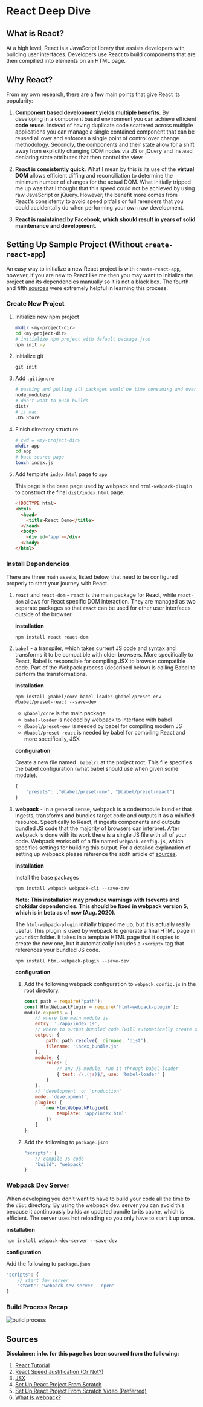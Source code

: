 # React Deep Dive

## What is React?
At a high level, React is a JavaScript library that assists developers with building user interfaces. Developers use React to build components that are then compilied into elements on an HTML page.

## Why React?
From my own research, there are a few main points that give React its popularity: 

1. **Component based development yields multiple benefits**. By developing in a component based environment you can achieve efficient **code reuse**. Instead of having duplicate code scattered across multiple applications you can manage a single contained component that can be reused all over and enforces a single point of control over change methodology. Secondly, the components and their state allow for a shift away from explicitly changing DOM nodes via JS or jQuery and instead declaring state attributes that then control the view. 

2. **React is consistently quick**. What I mean by this is its use of the **virtual DOM** allows efficient diffing and reconciliation to determine the minimum number of changes for the actual DOM. What initially tripped me up was that I thought that this speed could not be achieved by using raw JavaScript or jQuery. However, the benefit more comes from React's consistenty to avoid speed pitfalls or full rerenders that you could accidentally do when performing your own raw development.

3. **React is maintained by Facebook, which should result in years of solid maintenance and development**.

## Setting Up Sample Project (Without `create-react-app`)
An easy way to initialize a new React project is with `create-react-app`, however, if you are new to React like me then you may want to initialize the project and its dependencies manually so it is not a black box. The fourth and fifth [sources](#sources) were extremely helpful in learning this process. 

### Create New Project
1. Initialize new npm project
    ```sh
    mkdir <my-project-dir>
    cd <my-project-dir>
    # initialize npm project with default package.json
    npm init -y 
    ```
2. Initialize git
    
    `git init`

3. Add `.gitignore`
    ```sh
    # pushing and pulling all packages would be time consuming and overwhelming
    node_modules/
    # don't want to push builds
    dist/
    # if mac
    .DS_Store
    ```

3. Finish directory structure
    ```sh
    # cwd = <my-project-dir>
    mkdir app
    cd app
    # base source page
    touch index.js
    ```
    
4. Add template `index.html` page to `app`

    This page is the base page used by webpack and `html-webpack-plugin` to construct the final `dist/index.html` page.

    ```html
    <!DOCTYPE html>
    <html>
      <head>
        <title>React Demo</title>
      </head>
      <body>
        <div id='app'></div>
      </body>
    </html>
    ```

### Install Dependencies
There are three main assets, listed below, that need to be configured properly to start your journey with React.

1. `react` and `react-dom` - `react` is the main package for React, while `react-dom` allows for React specific DOM interaction. They are managed as two separate packages so that `react` can be used for other user interfaces outside of the browser.

    **installation**
    
    `npm install react react-dom`

2. `babel` - a transpiler, which takes current JS code and syntax and transforms it to be compatible with older browsers. More specifically to React, Babel is responsible for compiling JSX to browser compatible code. Part of the Webpack process (described below) is calling Babel to perform the transformations.

    **installation**

    `npm install @babel/core babel-loader @babel/preset-env @babel/preset-react --save-dev`
    - `@babel/core` is the main package
    - `babel-loader` is needed by webpack to interface with babel
    - `@babel/preset-env` is needed by babel for compiling modern JS
    - `@babel/preset-react` is needed by babel for compiling React and more specifically, JSX

    **configuration**

    Create a new file named `.babelrc` at the project root. This file specifies the babel configuration (what babel should use when given some module).
    ```javascript
    {
        "presets": ["@babel/preset-env", "@babel/preset-react"]
    }
    ```

3. **webpack** - In a general sense, webpack is a code/module bundler that ingests, transforms and bundles target code and outputs it as a minified resource. Specifically to React, it ingests components and outputs bundled JS code that the majority of browsers can interpret. After webpack is done with its work there is a single JS file with all of your code. Webpack works off of a file named `webpack.config.js`, which specifies settings for building this output. For a detailed explanation of setting up webpack please reference the sixth article of [sources](#sources).

    **installation**

    Install the base packages

    `npm install webpack webpack-cli --save-dev`

    **Note: This installation may produce warnings with fsevents and chokidar dependencies. This should be fixed in webpack version 5, which is in beta as of now (Aug. 2020).**

    The `html-webpack-plugin` initially tripped me up, but it is actually really useful. This plugin is used by webpack to generate a final HTML page in your `dist` folder. It takes in a template HTML page that it copies to create the new one, but it automatically includes a `<script>` tag that references your bundled JS code.

    `npm install html-webpack-plugin --save-dev`

    **configuration**
    1. Add the following webpack configuration to `webpack.config.js` in the root directory.
        ```javascript
        const path = require('path');
        const HtmlWebpackPlugin = require('html-webpack-plugin');
        module.exports = {
            // where the main module is
            entry: './app/index.js',
            // where to output bundled code (will automatically create dist folder)
            output: {
                path: path.resolve(__dirname, 'dist'),
                filename: 'index_bundle.js'
            },
            module: {
                rules: [
                    // any JS module, run it through babel-loader
                    { test: /\.(js)$/, use: 'babel-loader' }
                ]
            },
            // 'development' or 'production'
            mode: 'development',
            plugins: [
                new HtmlWebpackPlugin({
                    template: 'app/index.html'
                })
            ]
        };
        ```
    
    2. Add the following to `package.json`
        ```javascript
        "scripts": {
            // compile JS code
            "build": "webpack"
        }
        ```

### Webpack Dev Server
When developing you don't want to have to build your code all the time to the `dist` directory. By using the webpack dev. server you can avoid this because it continuously builds an updated bundle to its cache, which is efficient. The server uses hot reloading so you only have to start it up once.

**installation**

`npm install webpack-dev-server --save-dev`

**configuration**

Add the following to `package.json`
```javascript
"scripts": {
    // start dev server
    "start": "webpack-dev-server --open"
}
```

### Build Process Recap
![build process](images/build-process.jpg)

## Sources
**Disclaimer: info. for this page has been sourced from the following:**

1. [React Tutorial](https://www.youtube.com/watch?v=DLX62G4lc44)
2. [React Speed Justification (Or Not?)](https://stackoverflow.com/questions/33355125/what-really-makes-reactjs-as-fast-as-it-claims-to-be)
3. [JSX](https://reactjs.org/docs/introducing-jsx.html)
4. [Set Up React Project From Scratch](https://www.valentinog.com/blog/babel/)
5. [Set Up React Project From Scratch Video (Preferred)](https://www.youtube.com/watch?v=Zb2mQyQRwqc)
6. [What Is webpack?](https://dev.to/vish448/webpack-for-react-intro-3n01)
